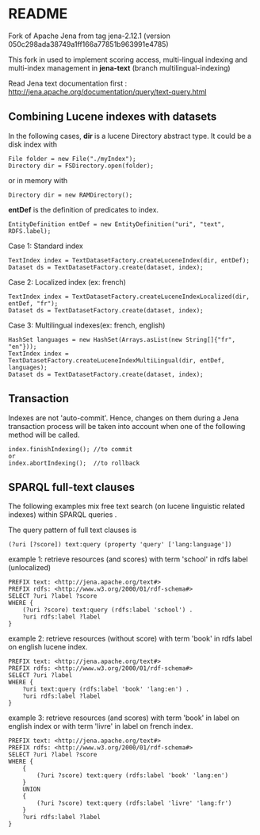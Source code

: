 README
===========

Fork of Apache Jena from tag jena-2.12.1 (version 050c298ada38749a1ff166a77851b963991e4785)

This fork in used to implement scoring access, multi-lingual indexing and multi-index management in **jena-text** (branch multilingual-indexing)

Read Jena text documentation first : http://jena.apache.org/documentation/query/text-query.html


Combining Lucene indexes with datasets
--------------

In the following cases, **dir** is a lucene Directory abstract type.
It could be a disk index with 
```
File folder = new File("./myIndex");
Directory dir = FSDirectory.open(folder);
```
or in memory with 
```
Directory dir = new RAMDirectory();
```

**entDef** is the definition of predicates to index.
``` 
EntityDefinition entDef = new EntityDefinition("uri", "text", RDFS.label);
```

Case 1: Standard index
```
TextIndex index = TextDatasetFactory.createLuceneIndex(dir, entDef);
Dataset ds = TextDatasetFactory.create(dataset, index);
```


Case 2: Localized index (ex: french)
```
TextIndex index = TextDatasetFactory.createLuceneIndexLocalized(dir, entDef, "fr");
Dataset ds = TextDatasetFactory.create(dataset, index);
```


Case 3: Multilingual indexes(ex: french, english)
```
HashSet languages = new HashSet(Arrays.asList(new String[]{"fr", "en"}));
TextIndex index = TextDatasetFactory.createLuceneIndexMultiLingual(dir, entDef, languages);
Dataset ds = TextDatasetFactory.create(dataset, index);
```

Transaction
--------------
Indexes are not 'auto-commit'. 
Hence, changes on them during a Jena transaction process will be taken into account when one of the following method will be called.
```
index.finishIndexing(); //to commit
or 
index.abortIndexing();  //to rollback
```

SPARQL full-text clauses
------------------------
The following examples mix free text search (on lucene linguistic related indexes) within SPARQL queries . 

The query pattern of full text clauses is
```
(?uri [?score]) text:query (property 'query' ['lang:language'])
```
        
example 1: retrieve resources (and scores) with term 'school' in rdfs label (unlocalized)
```
PREFIX text: <http://jena.apache.org/text#>
PREFIX rdfs: <http://www.w3.org/2000/01/rdf-schema#>
SELECT ?uri ?label ?score
WHERE {
    (?uri ?score) text:query (rdfs:label 'school') .
    ?uri rdfs:label ?label
}
```

example 2: retrieve resources (without score) with term 'book' in rdfs label on english lucene index.
```
PREFIX text: <http://jena.apache.org/text#>
PREFIX rdfs: <http://www.w3.org/2000/01/rdf-schema#>
SELECT ?uri ?label
WHERE {
    ?uri text:query (rdfs:label 'book' 'lang:en') .
    ?uri rdfs:label ?label
}
```

example 3: retrieve resources (and scores) with term 'book' in label on english index or with term 'livre' in label on french index.
```
PREFIX text: <http://jena.apache.org/text#>
PREFIX rdfs: <http://www.w3.org/2000/01/rdf-schema#>
SELECT ?uri ?label ?score
WHERE {
    { 
        (?uri ?score) text:query (rdfs:label 'book' 'lang:en') 
    }
    UNION
    { 
        (?uri ?score) text:query (rdfs:label 'livre' 'lang:fr') 
    }
    ?uri rdfs:label ?label
}
```

